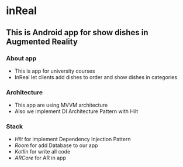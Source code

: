 # inReal
## This is Android app for show dishes in Augmented Reality

### About app 
* This is app for university courses
* InReal let clients add dishes to order and show dishes in categories

### Architecture
* This app are using MVVM architecture
* Also we implement DI Architecture Pattern with Hilt

### Stack
* _Hilt_ for implement Dependency Injection Pattern
* _Room_ for add Database to our app
* _Kotlin_ for write all code
* _ARCore_ for AR in app
